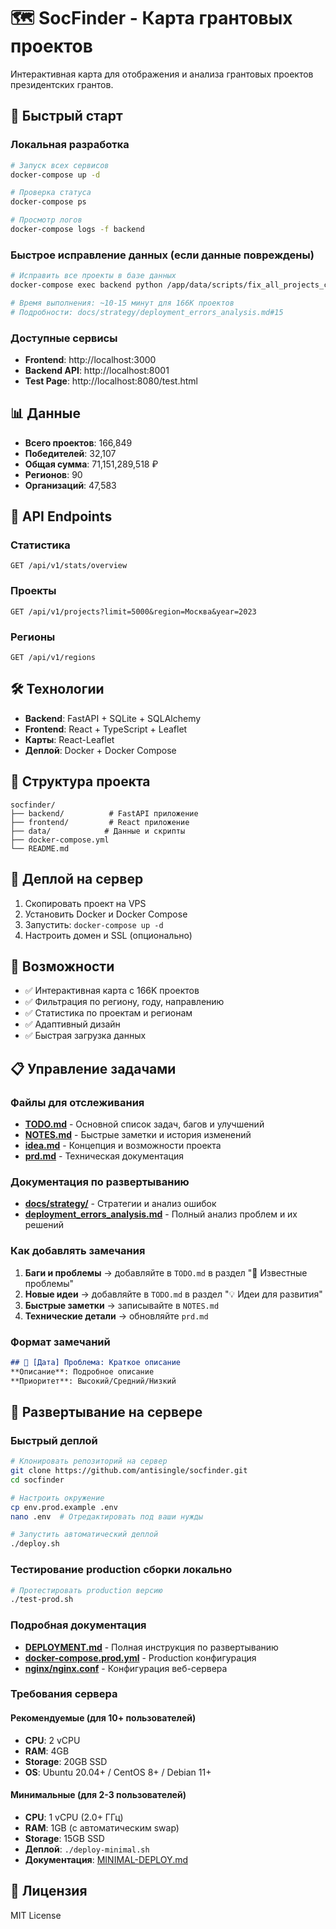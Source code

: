 # 🗺️ SocFinder - Карта грантовых проектов

Интерактивная карта для отображения и анализа грантовых проектов президентских грантов.

## 🚀 Быстрый старт

### Локальная разработка
```bash
# Запуск всех сервисов
docker-compose up -d

# Проверка статуса
docker-compose ps

# Просмотр логов
docker-compose logs -f backend
```

### Быстрое исправление данных (если данные повреждены)
```bash
# Исправить все проекты в базе данных
docker-compose exec backend python /app/data/scripts/fix_all_projects_csv.py

# Время выполнения: ~10-15 минут для 166K проектов
# Подробности: docs/strategy/deployment_errors_analysis.md#15
```

### Доступные сервисы
- **Frontend**: http://localhost:3000
- **Backend API**: http://localhost:8001
- **Test Page**: http://localhost:8080/test.html

## 📊 Данные

- **Всего проектов**: 166,849
- **Победителей**: 32,107
- **Общая сумма**: 71,151,289,518 ₽
- **Регионов**: 90
- **Организаций**: 47,583

## 🔧 API Endpoints

### Статистика
```
GET /api/v1/stats/overview
```

### Проекты
```
GET /api/v1/projects?limit=5000&region=Москва&year=2023
```

### Регионы
```
GET /api/v1/regions
```

## 🛠️ Технологии

- **Backend**: FastAPI + SQLite + SQLAlchemy
- **Frontend**: React + TypeScript + Leaflet
- **Карты**: React-Leaflet
- **Деплой**: Docker + Docker Compose

## 📁 Структура проекта

```
socfinder/
├── backend/          # FastAPI приложение
├── frontend/         # React приложение
├── data/            # Данные и скрипты
├── docker-compose.yml
└── README.md
```

## 🚀 Деплой на сервер

1. Скопировать проект на VPS
2. Установить Docker и Docker Compose
3. Запустить: `docker-compose up -d`
4. Настроить домен и SSL (опционально)

## 🎯 Возможности

- ✅ Интерактивная карта с 166K проектов
- ✅ Фильтрация по региону, году, направлению
- ✅ Статистика по проектам и регионам
- ✅ Адаптивный дизайн
- ✅ Быстрая загрузка данных

## 📋 Управление задачами

### Файлы для отслеживания
- **[TODO.md](TODO.md)** - Основной список задач, багов и улучшений
- **[NOTES.md](NOTES.md)** - Быстрые заметки и история изменений
- **[idea.md](idea.md)** - Концепция и возможности проекта
- **[prd.md](prd.md)** - Техническая документация

### Документация по развертыванию
- **[docs/strategy/](docs/strategy/)** - Стратегии и анализ ошибок
- **[deployment_errors_analysis.md](docs/strategy/deployment_errors_analysis.md)** - Полный анализ проблем и их решений

### Как добавлять замечания
1. **Баги и проблемы** → добавляйте в `TODO.md` в раздел "🐛 Известные проблемы"
2. **Новые идеи** → добавляйте в `TODO.md` в раздел "💡 Идеи для развития"  
3. **Быстрые заметки** → записывайте в `NOTES.md`
4. **Технические детали** → обновляйте `prd.md`

### Формат замечаний
```markdown
## 🐛 [Дата] Проблема: Краткое описание
**Описание**: Подробное описание
**Приоритет**: Высокий/Средний/Низкий
```

## 🚀 Развертывание на сервере

### Быстрый деплой
```bash
# Клонировать репозиторий на сервер
git clone https://github.com/antisingle/socfinder.git
cd socfinder

# Настроить окружение
cp env.prod.example .env
nano .env  # Отредактировать под ваши нужды

# Запустить автоматический деплой
./deploy.sh
```

### Тестирование production сборки локально
```bash
# Протестировать production версию
./test-prod.sh
```

### Подробная документация
- **[DEPLOYMENT.md](DEPLOYMENT.md)** - Полная инструкция по развертыванию
- **[docker-compose.prod.yml](docker-compose.prod.yml)** - Production конфигурация
- **[nginx/nginx.conf](nginx/nginx.conf)** - Конфигурация веб-сервера

### Требования сервера

#### Рекомендуемые (для 10+ пользователей)
- **CPU**: 2 vCPU
- **RAM**: 4GB  
- **Storage**: 20GB SSD
- **OS**: Ubuntu 20.04+ / CentOS 8+ / Debian 11+

#### Минимальные (для 2-3 пользователей)
- **CPU**: 1 vCPU (2.0+ ГГц)
- **RAM**: 1GB (с автоматическим swap)
- **Storage**: 15GB SSD
- **Деплой**: `./deploy-minimal.sh`
- **Документация**: [MINIMAL-DEPLOY.md](MINIMAL-DEPLOY.md)

## 📝 Лицензия

MIT License


